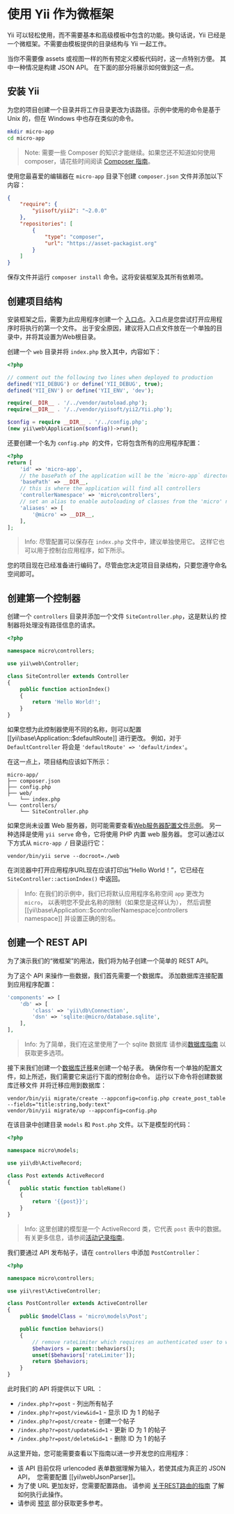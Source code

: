 # 使用 Yii 作为微框架

Yii 可以轻松使用，而不需要基本和高级模板中包含的功能。换句话说，Yii 已经是一个微框架。不需要由模板提供的目录结构与 Yii 一起工作。

当你不需要像 assets 或视图一样的所有预定义模板代码时，这一点特别方便。 其中一种情况是构建 JSON API。 在下面的部分将展示如何做到这一点。

## 安装 Yii

为您的项目创建一个目录并将工作目录更改为该路径。示例中使用的命令是基于 Unix 的，但在 Windows 中也存在类似的命令。

```bash
mkdir micro-app
cd micro-app
```

> Note: 需要一些 Composer 的知识才能继续。如果您还不知道如何使用 composer，请花些时间阅读 [Composer 指南](https://getcomposer.org/doc/00-intro.md)。

使用您最喜爱的编辑器在 `micro-app` 目录下创建 `composer.json` 文件并添加以下内容：

```json
{
    "require": {
        "yiisoft/yii2": "~2.0.0"
    },
    "repositories": [
        {
            "type": "composer",
            "url": "https://asset-packagist.org"
        }
    ]
}
```

保存文件并运行 `composer install` 命令。这将安装框架及其所有依赖项。

## 创建项目结构

安装框架之后，需要为此应用程序创建一个 [入口点](structure-entry-scripts.md)。入口点是您尝试打开应用程序时将执行的第一个文件。 出于安全原因，建议将入口点文件放在一个单独的目录中，并将其设置为Web根目录。

创建一个 `web` 目录并将 `index.php` 放入其中，内容如下：

```php 
<?php

// comment out the following two lines when deployed to production
defined('YII_DEBUG') or define('YII_DEBUG', true);
defined('YII_ENV') or define('YII_ENV', 'dev');

require(__DIR__ . '/../vendor/autoload.php');
require(__DIR__ . '/../vendor/yiisoft/yii2/Yii.php');

$config = require __DIR__ . '/../config.php';
(new yii\web\Application($config))->run();
```

还要创建一个名为 `config.php `的文件，它将包含所有的应用程序配置：

```php
<?php
return [
    'id' => 'micro-app',
    // the basePath of the application will be the `micro-app` directory
    'basePath' => __DIR__,
    // this is where the application will find all controllers
    'controllerNamespace' => 'micro\controllers',
    // set an alias to enable autoloading of classes from the 'micro' namespace
    'aliases' => [
        '@micro' => __DIR__,
    ],
];
```

> Info: 尽管配置可以保存在 `index.php` 文件中，建议单独使用它。
> 这样它也可以用于控制台应用程序，如下所示。

您的项目现在已经准备进行编码了。尽管由您决定项目目录结构，只要您遵守命名空间即可。

## 创建第一个控制器

创建一个 `controllers` 目录并添加一个文件 `SiteController.php`，这是默认的
控制器将处理没有路径信息的请求。

```php
<?php

namespace micro\controllers;

use yii\web\Controller;

class SiteController extends Controller
{
    public function actionIndex()
    {
        return 'Hello World!';
    }
}
```

如果您想为此控制器使用不同的名称，则可以配置 [[yii\base\Application::$defaultRoute]] 进行更改。
例如，对于 `DefaultController` 将会是 `'defaultRoute' => 'default/index'`。

在这一点上，项目结构应该如下所示：

```
micro-app/
├── composer.json
├── config.php
├── web/
    └── index.php
└── controllers/
    └── SiteController.php
```

如果您尚未设置 Web 服务器，则可能需要查看[Web服务器配置文件示例](start-installation.md#configuring-web-servers)。
另一种选择是使用 `yii serve` 命令，它将使用 PHP 内置 web 服务器。
您可以通过以下方式从 `micro-app /` 目录运行它：

    vendor/bin/yii serve --docroot=./web

在浏览器中打开应用程序URL现在应该打印出“Hello World！”，它已经在 `SiteController::actionIndex()` 中返回。

> Info: 在我们的示例中，我们已将默认应用程序名称空间 `app` 更改为 `micro`，
> 以表明您不受此名称的限制（如果您是这样认为），
> 然后调整 [[yii\base\Application::$controllerNamespace|controllers namespace]] 并设置正确的别名。


## 创建一个 REST API

为了演示我们的“微框架”的用法，我们将为帖子创建一个简单的 REST API。

为了这个 API 来操作一些数据，我们首先需要一个数据库。 添加数据库连接配置
到应用程序配置：

```php
'components' => [
    'db' => [
        'class' => 'yii\db\Connection',
        'dsn' => 'sqlite:@micro/database.sqlite',
    ],
],
```

> Info: 为了简单，我们在这里使用了一个 sqlite 数据库 请参阅[数据库指南](db-dao.md) 以获取更多选项。

接下来我们创建一个[数据库迁移](db-migrations.md)来创建一个帖子表。
确保你有一个单独的配置文件，如上所述，我们需要它来运行下面的控制台命令。
运行以下命令将创建数据库迁移文件
并将迁移应用到数据库：

    vendor/bin/yii migrate/create --appconfig=config.php create_post_table --fields="title:string,body:text"
    vendor/bin/yii migrate/up --appconfig=config.php

在该目录中创建目录 `models` 和 `Post.php` 文件。以下是模型的代码：

```php
<?php

namespace micro\models;

use yii\db\ActiveRecord;

class Post extends ActiveRecord
{ 
    public static function tableName()
    {
        return '{{post}}';
    }
}
```

> Info: 这里创建的模型是一个 ActiveRecord 类，它代表 `post` 表中的数据。
> 有关更多信息，请参阅[活动记录指南](db-active-record.md)。

我们要通过 API 发布帖子，请在 `controllers` 中添加 `PostController`：

```php
<?php

namespace micro\controllers;

use yii\rest\ActiveController;

class PostController extends ActiveController
{
    public $modelClass = 'micro\models\Post';

    public function behaviors()
    {
        // remove rateLimiter which requires an authenticated user to work
        $behaviors = parent::behaviors();
        unset($behaviors['rateLimiter']);
        return $behaviors;
    }
}
```

此时我们的 API 将提供以下 URL ：

- `/index.php?r=post` - 列出所有帖子
- `/index.php?r=post/view&id=1` - 显示 ID 为 1 的帖子
- `/index.php?r=post/create` - 创建一个帖子
- `/index.php?r=post/update&id=1` - 更新 ID 为 1 的帖子
- `/index.php?r=post/delete&id=1` - 删除 ID 为 1 的帖子

从这里开始，您可能需要查看以下指南以进一步开发您的应用程序：

- 该 API 目前仅将 urlencoded 表单数据理解为输入，若使其成为真正的 JSON API，
  您需要配置 [[yii\web\JsonParser]]。
- 为了使 URL 更加友好，您需要配置路由。
  请参阅 [关于REST路由的指南](rest-routing.md) 了解如何执行此操作。
- 请参阅 [预览](start-looking-ahead.md) 部分获取更多参考。
